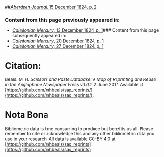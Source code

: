 ##[*Aberdeen Journal*, 15 December 1824, p. 2](https://mhbeals.github.io/sap_html/Aberdeen-Journal/Aberdeen-Journal-15-December-1824-p-2)

### Content from this page previously appeared in:
+ [*Caledonian Mercury*, 13 December 1824, p. 1](https://mhbeals.github.io/sap_html/Caledonian-Mercury/Caledonian-Mercury-13-December-1824-p-1)### Content from this page subsequently appeared in:
+ [*Caledonian Mercury*, 20 December 1824, p. 1](https://mhbeals.github.io/sap_html/Caledonian-Mercury/Caledonian-Mercury-20-December-1824-p-1)
+ [*Caledonian Mercury*, 27 December 1824, p. 1](https://mhbeals.github.io/sap_html/Caledonian-Mercury/Caledonian-Mercury-27-December-1824-p-1)
                    
# Citation: 

Beals. M. H. *Scissors and Paste Database: A Map of Reprinting and Reuse in the Anglophone Newspaper Press v.1.0.1.* 2 June 2017. Available at [https://github.com/mhbeals/sap_reprints/](https://github.com/mhbeals/sap_reprints/). 
                    
# Nota Bona

Bibliometric data is time consuming to produce but benefits us all. Please remember to cite or acknowledge this and any other bibliometric data you use in your research. All data is available CC-BY 4.0 at [https://github.com/mhbeals/sap_reprints](https://github.com/mhbeals/sap_reprints)